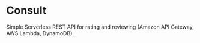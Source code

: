 # Consult

Simple Serverless REST API for rating and reviewing (Amazon API Gateway, AWS Lambda, DynamoDB).
